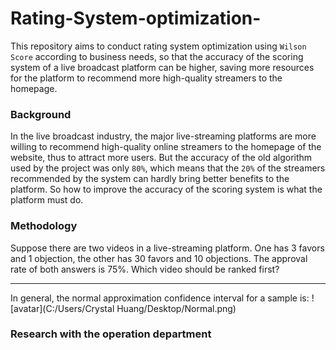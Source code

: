 # Rating-System-optimization-
This repository aims to conduct rating system optimization using `Wilson Score` according to business needs, so that the accuracy of the scoring system of a live broadcast platform can be higher, saving more resources for the platform to recommend more high-quality streamers to the homepage.

### Background
In the live broadcast industry, the major live-streaming platforms are more willing to recommend high-quality online streamers to the homepage of the website, thus to attract more users. But the accuracy of the old algorithm used by the project was only `80%`, which means that the `20%` of the streamers recommended by the system can hardly bring better benefits to the platform. So how to improve the accuracy of the scoring system is what the platform must do.

### Methodology
Suppose there are two videos in a live-streaming platform. One has 3 favors and 1 objection, the other has 30 favors and 10 objections. 
The approval rate of both answers is 75%. Which video should be ranked first?

****
In general, the normal approximation confidence interval for a sample is:
![avatar](C:/Users/Crystal Huang/Desktop/Normal.png)

### Research with the operation department





